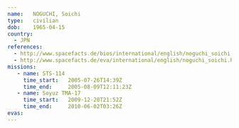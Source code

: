 ```yaml
---
name:	NOGUCHI, Soichi
type:	civilian
dob:	1965-04-15
country:
  - JPN
references:
  - http://www.spacefacts.de/bios/international/english/noguchi_soichi.htm
  - http://www.spacefacts.de/eva/international/english/noguchi_soichi.htm
missions:
   - name: STS-114
     time_start:   2005-07-26T14:39Z
     time_end:     2005-08-09T12:11:23Z
   - name: Soyuz TMA-17
     time_start:   2009-12-20T21:52Z
     time_end:     2010-06-02T03:26Z
evas:
---
```

